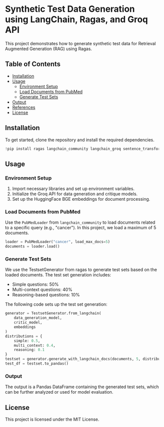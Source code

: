 # Synthetic Test Data Generation using LangChain, Ragas, and Groq API

This project demonstrates how to generate synthetic test data for Retrieval Augmented Generation (RAG) using Ragas. 

## Table of Contents
- [Installation](#installation)
- [Usage](#usage)
  - [Environment Setup](#environment-setup)
  - [Load Documents from PubMed](#load-documents-from-pubmed)
  - [Generate Test Sets](#generate-test-sets)
- [Output](#output)
- [References](#references)
- [License](#license)

## Installation

To get started, clone the repository and install the required dependencies.

```python
!pip install ragas langchain_community langchain_groq sentence_transformers xmltodict -q
```

## Usage
### Environment Setup
1. Import necessary libraries and set up environment variables.
2. Initialize the Groq API for data generation and critique models.
3. Set up the HuggingFace BGE embeddings for document processing.

### Load Documents from PubMed
Use the `PubMedLoader` from `langchain_community` to load documents related to a specific query (e.g., "cancer"). In this project, we load a maximum of 5 documents.

```python
loader = PubMedLoader("cancer", load_max_docs=5)
documents = loader.load()
```

### Generate Test Sets
We use the TestsetGenerator from ragas to generate test sets based on the loaded documents. The test set generation includes:

- Simple questions: 50%
- Multi-context questions: 40%
- Reasoning-based questions: 10%
  
The following code sets up the test set generation:

```python
generator = TestsetGenerator.from_langchain(
    data_generation_model,
    critic_model,
    embeddings
)
distributions = {
    simple: 0.5,
    multi_context: 0.4,
    reasoning: 0.1
}
testset = generator.generate_with_langchain_docs(documents, 5, distributions)
test_df = testset.to_pandas()
```

### Output
The output is a Pandas DataFrame containing the generated test sets, which can be further analyzed or used for model evaluation.

## License
This project is licensed under the MIT License. 
